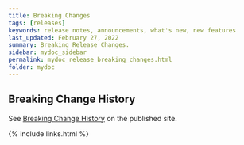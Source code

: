 ```yaml
---
title: Breaking Changes
tags: [releases]
keywords: release notes, announcements, what's new, new features
last_updated: February 27, 2022
summary: Breaking Release Changes.
sidebar: mydoc_sidebar
permalink: mydoc_release_breaking_changes.html
folder: mydoc
---
```


## Breaking Change History

See [Breaking Change History](https://cdaf.io/breaking) on the published site.

{% include links.html %}
